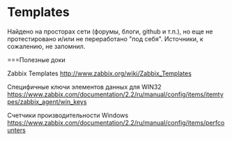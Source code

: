 Templates
================  	  	

Найдено на просторах сети (форумы, блоги, github и т.п.), но еще не протестировано и/или не переработано "под себя". Источники, к сожалению, не запомнил.

===Полезные доки

Zabbix Templates
http://www.zabbix.org/wiki/Zabbix_Templates

Специфичные ключи элементов данных для WIN32
https://www.zabbix.com/documentation/2.2/ru/manual/config/items/itemtypes/zabbix_agent/win_keys

Счетчики производительности Windows
https://www.zabbix.com/documentation/2.2/ru/manual/config/items/perfcounters


